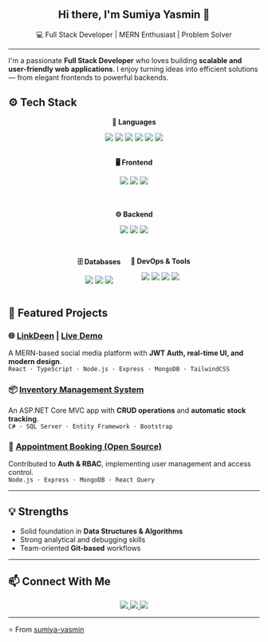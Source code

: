 <h2 align="center">Hi there, I'm Sumiya Yasmin 👋</h2>
<p align="center">💻 Full Stack Developer | MERN Enthusiast | Problem Solver</p>

---

I'm a passionate **Full Stack Developer** who loves building **scalable and user-friendly web applications**. I enjoy turning ideas into efficient solutions — from elegant frontends to powerful backends.

## ⚙️ Tech Stack

<div align="center">


  <div style="margin-bottom: 16px;">
    <p><strong>🧠 Languages</strong></p>
    <p>
      <img src="https://img.shields.io/badge/-JavaScript-F7DF1E?style=&logo=javascript&logoColor=black"/>
      <img src="https://img.shields.io/badge/-TypeScript-3178C6?style=&logo=typescript&logoColor=white"/>
      <img src="https://img.shields.io/badge/-C++-00599C?style=&logo=c%2B%2B&logoColor=white"/>
      <img src="https://img.shields.io/badge/-C-00599C?style=&logo=c&logoColor=white"/>
      <img src="https://img.shields.io/badge/-Java-ED8B00?style=&logo=openjdk&logoColor=white"/>
      <img src="https://img.shields.io/badge/-C%23-239120?style=&logo=c-sharp&logoColor=white"/>
    </p>
  </div>


  <div style="display: grid;grid-column: 2; justify-content: center; gap: 20px; flex-wrap: wrap; margin-bottom: 16px;">
    <div>
      <p><strong>🖥️ Frontend</strong></p>
      <p>
        <img src="https://img.shields.io/badge/-React-61DAFB?style=&logo=react&logoColor=black"/>
        <img src="https://img.shields.io/badge/-Next.js-000000?style=&logo=next.js&logoColor=white"/>
        <img src="https://img.shields.io/badge/-TailwindCSS-38B2AC?style=&logo=tailwind-css&logoColor=white"/>
      </p>
    </div>
    <div>
      <p><strong>⚙️ Backend</strong></p>
      <p>
        <img src="https://img.shields.io/badge/-Node.js-339933?style=&logo=node.js&logoColor=white"/>
        <img src="https://img.shields.io/badge/-Express-000000?style=&logo=express&logoColor=white"/>
        <img src="https://img.shields.io/badge/-ASP.NET%20Core-512BD4?style=&logo=.net&logoColor=white"/>
      </p>
    </div>
  </div>

 
  <div style="display: flex; justify-content: center; gap: 20px; flex-wrap: wrap;">
    <div>
      <p><strong>🗄️ Databases</strong></p>
      <p>
        <img src="https://img.shields.io/badge/-MongoDB-47A248?style=&logo=mongodb&logoColor=white"/>
        <img src="https://img.shields.io/badge/-PostgreSQL-4169E1?style=&logo=postgresql&logoColor=white"/>
        <img src="https://img.shields.io/badge/-SQL%20Server-CC2927?style=&logo=microsoft-sql-server&logoColor=white"/>
      </p>
    </div>
    <div>
      <p><strong>🧰 DevOps & Tools</strong></p>
      <p>
        <img src="https://img.shields.io/badge/-Docker-2496ED?style=&logo=docker&logoColor=white"/>
        <img src="https://img.shields.io/badge/-Git-F05032?style=&logo=git&logoColor=white"/>
        <img src="https://img.shields.io/badge/-Postman-FF6C37?style=&logo=postman&logoColor=white"/>
        <img src="https://img.shields.io/badge/-Power%20BI-F2C811?style=&logo=power-bi&logoColor=black"/>
      </p>
    </div>
  </div>

</div>


## 🚀 Featured Projects

### 🌐 [LinkDeen](https://github.com/sumiya-yasmin/link-deen) | [Live Demo](https://link-deen.vercel.app/)
A MERN-based social media platform with **JWT Auth, real-time UI, and modern design**.  
`React · TypeScript · Node.js · Express · MongoDB · TailwindCSS`

### 📦 [Inventory Management System](https://github.com/sumiya-yasmin/InventoryApp)
An ASP.NET Core MVC app with **CRUD operations** and **automatic stock tracking**.  
`C# · SQL Server · Entity Framework · Bootstrap`

### 🤝 [Appointment Booking (Open Source)](https://github.com/bongodev/appointment-booking)
Contributed to **Auth & RBAC**, implementing user management and access control.  
`Node.js · Express · MongoDB · React Query`

---

## 💡 Strengths
- Solid foundation in **Data Structures & Algorithms**  
- Strong analytical and debugging skills  
- Team-oriented **Git-based** workflows

---

## 📫 Connect With Me

<p align="center">
  <a href="https://www.linkedin.com/in/sumiya-yasmin/">
    <img src="https://img.shields.io/badge/-LinkedIn-0A66C2?style=flat-square&logo=linkedin&logoColor=white"/>
  </a>
  <a href="mailto:rahmansimi3996@gmail.com">
    <img src="https://img.shields.io/badge/-Email-D14836?style=flat-square&logo=gmail&logoColor=white"/>
  </a>
  <a href="my-portfolio-url">
    <img src="https://img.shields.io/badge/-Portfolio-000000?style=flat-square&logo=react&logoColor=white"/>
  </a>
</p>

---

⭐️ From [sumiya-yasmin](https://github.com/sumiya-yasmin)
